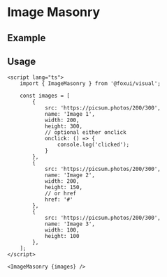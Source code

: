 <script lang="ts">
	import Example from './Example.svelte';
</script>

# Image Masonry

## Example

<Example />

## Usage

```svelte
<script lang="ts">
	import { ImageMasonry } from '@foxui/visual';

	const images = [
		{
			src: 'https://picsum.photos/200/300',
			name: 'Image 1',
			width: 200,
			height: 300,
			// optional either onclick
			onclick: () => {
				console.log('clicked');
			}
		},
		{
			src: 'https://picsum.photos/200/300',
			name: 'Image 2',
			width: 200,
			height: 150,
			// or href
			href: '#'
		},
		{
			src: 'https://picsum.photos/200/300',
			name: 'Image 3',
			width: 100,
			height: 100
		},
	];
</script>

<ImageMasonry {images} />
```
